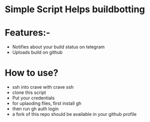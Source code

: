 # Simple Script Helps buildbotting

# Features:-
 - Notifies about your build status on telegram
 - Uploads build on github

# How to use?
 -  ssh into crave with crave ssh
 - clone this script
 - Put your credentials
 - for uplaoding files, first install gh
 - then run gh auth login
 - a fork of this repo should be available in your github profile 